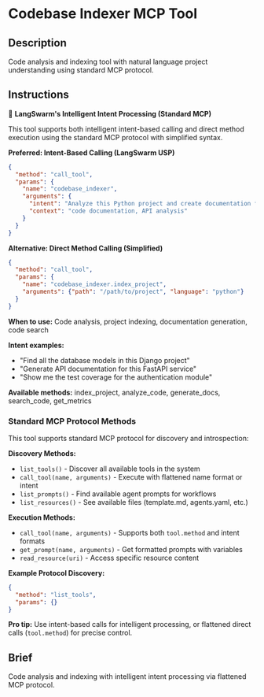 # Codebase Indexer MCP Tool

## Description

Code analysis and indexing tool with natural language project understanding using standard MCP protocol.

## Instructions

🎯 **LangSwarm's Intelligent Intent Processing (Standard MCP)**

This tool supports both intelligent intent-based calling and direct method execution using the standard MCP protocol with simplified syntax.

**Preferred: Intent-Based Calling (LangSwarm USP)**
```json
{
  "method": "call_tool",
  "params": {
    "name": "codebase_indexer",
    "arguments": {
      "intent": "Analyze this Python project and create documentation for the API endpoints",
      "context": "code documentation, API analysis"
    }
  }
}
```

**Alternative: Direct Method Calling (Simplified)**
```json
{
  "method": "call_tool",
  "params": {
    "name": "codebase_indexer.index_project",
    "arguments": {"path": "/path/to/project", "language": "python"}
  }
}
```

**When to use:** Code analysis, project indexing, documentation generation, code search

**Intent examples:**
- "Find all the database models in this Django project"
- "Generate API documentation for this FastAPI service"
- "Show me the test coverage for the authentication module"

**Available methods:** index_project, analyze_code, generate_docs, search_code, get_metrics

### Standard MCP Protocol Methods

This tool supports standard MCP protocol for discovery and introspection:

**Discovery Methods:**
- `list_tools()` - Discover all available tools in the system
- `call_tool(name, arguments)` - Execute with flattened name format or intent
- `list_prompts()` - Find available agent prompts for workflows  
- `list_resources()` - See available files (template.md, agents.yaml, etc.)

**Execution Methods:**
- `call_tool(name, arguments)` - Supports both `tool.method` and intent formats
- `get_prompt(name, arguments)` - Get formatted prompts with variables
- `read_resource(uri)` - Access specific resource content

**Example Protocol Discovery:**
```json
{
  "method": "list_tools",
  "params": {}
}
```

**Pro tip:** Use intent-based calls for intelligent processing, or flattened direct calls (`tool.method`) for precise control.

## Brief

Code analysis and indexing with intelligent intent processing via flattened MCP protocol.
